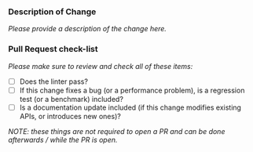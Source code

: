 ### Description of Change

_Please provide a description of the change here._

### Pull Request check-list

_Please make sure to review and check all of these items:_

- [ ] Does the linter pass?
- [ ] If this change fixes a bug (or a performance problem), is a regression
      test (or a benchmark) included?
- [ ] Is a documentation update included (if this change modifies
      existing APIs, or introduces new ones)?

_NOTE: these things are not required to open a PR and can be done afterwards /
while the PR is open._
